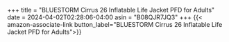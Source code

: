 +++
title = "BLUESTORM Cirrus 26 Inflatable Life Jacket PFD for Adults"
date = 2024-04-02T02:28:06-04:00
asin = "B08QJR7JQ3"
+++
{{< amazon-associate-link button_label="BLUESTORM Cirrus 26 Inflatable Life Jacket PFD for Adults">}}
